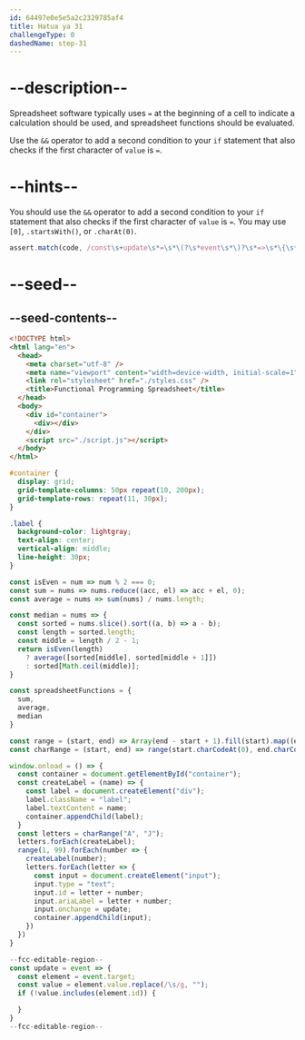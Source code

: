 ```yaml
---
id: 64497e0e5e5a2c2329785af4
title: Hatua ya 31
challengeType: 0
dashedName: step-31
---
```


# --description--

Spreadsheet software typically uses `=` at the beginning of a cell to indicate a calculation should be used, and spreadsheet functions should be evaluated.

Use the `&&` operator to add a second condition to your `if` statement that also checks if the first character of `value` is `=`.

# --hints--

You should use the `&&` operator to add a second condition to your `if` statement that also checks if the first character of `value` is `=`. You may use `[0]`, `.startsWith()`, or `.charAt(0)`.

```js
assert.match(code, /const\s+update\s*=\s*\(?\s*event\s*\)?\s*=>\s*\{\s*const\s+element\s*=\s*event\.target;?\s*const\s+value\s*=\s*element\.value\.replace\(\s*\/\\s\/g\s*,\s*('|"|`)\1\s*\);?\s*if\s*\(\s*(!value\.includes\(\s*element\.id\s*\)\s*&&\s*(?:value\s*\[\s*0\s*\]\s*===\s*('|"|`)=\3|value\.charAt\(0\)\s*===\s*('|"|`)=\4|value\.startsWith\(('|"|`)=\5\))|(?:value\s*\[\s*0\s*\]\s*===\s*('|"|`)=\6|value\.charAt\(0\)\s*===\s*('|"|`)=\7|value\.startsWith\(('|"|`)=\8\))\s*\|\|\s*!value\.includes\(\s*element\.id\s*\))\s*\)\s*\{\s*\}/);
```

# --seed--

## --seed-contents--

```html
<!DOCTYPE html>
<html lang="en">
  <head>
    <meta charset="utf-8" />
    <meta name="viewport" content="width=device-width, initial-scale=1" />
    <link rel="stylesheet" href="./styles.css" />
    <title>Functional Programming Spreadsheet</title>
  </head>
  <body>
    <div id="container">
      <div></div>
    </div>
    <script src="./script.js"></script>
  </body>
</html>
```

```css
#container {
  display: grid;
  grid-template-columns: 50px repeat(10, 200px);
  grid-template-rows: repeat(11, 30px);
}

.label {
  background-color: lightgray;
  text-align: center;
  vertical-align: middle;
  line-height: 30px;
}
```

```js
const isEven = num => num % 2 === 0;
const sum = nums => nums.reduce((acc, el) => acc + el, 0);
const average = nums => sum(nums) / nums.length;

const median = nums => {
  const sorted = nums.slice().sort((a, b) => a - b);
  const length = sorted.length;
  const middle = length / 2 - 1;
  return isEven(length)
    ? average([sorted[middle], sorted[middle + 1]])
    : sorted[Math.ceil(middle)];
}

const spreadsheetFunctions = {
  sum,
  average,
  median
}

const range = (start, end) => Array(end - start + 1).fill(start).map((element, index) => element + index);
const charRange = (start, end) => range(start.charCodeAt(0), end.charCodeAt(0)).map(code => String.fromCharCode(code));

window.onload = () => {
  const container = document.getElementById("container");
  const createLabel = (name) => {
    const label = document.createElement("div");
    label.className = "label";
    label.textContent = name;
    container.appendChild(label);
  }
  const letters = charRange("A", "J");
  letters.forEach(createLabel);
  range(1, 99).forEach(number => {
    createLabel(number);
    letters.forEach(letter => {
      const input = document.createElement("input");
      input.type = "text";
      input.id = letter + number;
      input.ariaLabel = letter + number;
      input.onchange = update;
      container.appendChild(input);
    })
  })
}

--fcc-editable-region--
const update = event => {
  const element = event.target;
  const value = element.value.replace(/\s/g, "");
  if (!value.includes(element.id)) {

  }
}
--fcc-editable-region--
```
